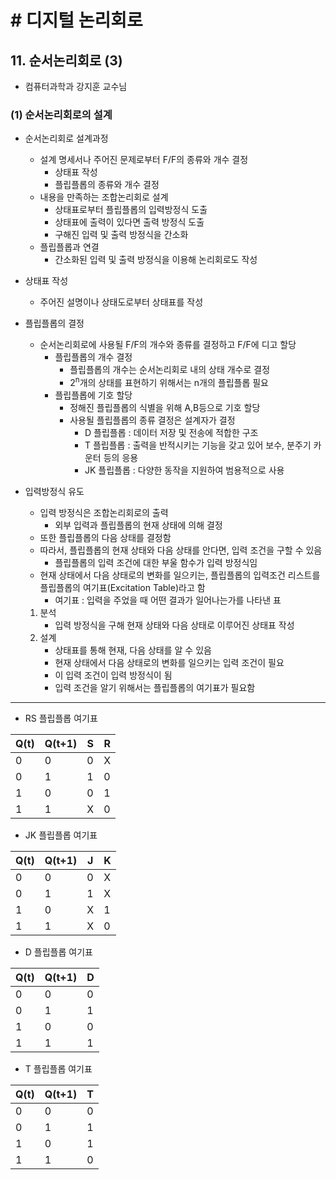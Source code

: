 # # 디지털 논리회로

## 11. 순서논리회로 (3)

- 컴퓨터과학과 강지훈 교수님

### (1) 순서논리회로의 설계

- 순서논리회로 설계과정
    - 설계 명세서나 주어진 문제로부터 F/F의 종류와 개수 결정
        - 상태표 작성
        - 플립플롭의 종류와 개수 결정
    - 내용을 만족하는 조합논리회로 설계
        - 상태표로부터 플립플롭의 입력방정식 도출
        - 상태표에 출력이 있다면 출력 방정식 도출
        - 구해진 입력 및 출력 방정식을 간소화
    - 플립플롭과 연결
        - 간소화된 입력 및 출력 방정식을 이용해 논리회로도 작성
- 상태표 작성
    - 주어진 설명이나 상태도로부터 상태표를 작성
- 플립플롭의 결정
    - 순서논리회로에 사용될 F/F의 개수와 종류를 결정하고 F/F에 디고 할당
        - 플립플롭의 개수 결정
            - 플립플롭의 개수는 순서논리회로 내의 상태 개수로 결정
            - 2<sup>n</sup>개의 상태를 표현하기 위해서는 n개의 플립플롭 필요
        - 플립플롭에 기호 할당
            - 정해진 플립플롭의 식별을 위해 A,B등으로 기호 할당
            - 사용될 플립플롭의 종류 결정은 설계자가 결정
                - D 플립플롭 : 데이터 저장 및 전송에 적합한 구조
                - T 플립플롭 : 출력을 반적시키는 기능을 갖고 있어 보수, 분주기 카운터 등의 응용
                - JK 플립플롭 : 다양한 동작을 지원하여 범용적으로 사용
- 입력방정식 유도
    - 입력 방정식은 조합논리회로의 출력
        - 외부 입력과 플립플롭의 현재 상태에 의해 결정
    - 또한 플립플롭의 다음 상태를 결정함
    - 따라서, 플립플롭의 현재 상태와 다음 상태를 안다면, 입력 조건을 구할 수 있음
        - 플립플롭의 입력 조건에 대한 부울 함수가 입력 방정식임
    - 현재 상태에서 다음 상태로의 변화를 일으키는, 플립플롭의 입력조건 리스트를 플립플롭의 여기표(Excitation Table)라고 함
        - 여기표 : 입력을 주었을 때 어떤 결과가 일어나는가를 나타낸 표

    1. 분석
        - 입력 방정식을 구해 현재 상태와 다음 상태로 이루어진 상태표 작성
    2. 설계
        - 상태표를 통해 현재, 다음 상태를 알 수 있음
        - 현재 상태에서 다음 상태로의 변화를 일으키는 입력 조건이 필요
        - 이 입력 조건이 입력 방정식이 됨
        - 입력 조건을 알기 위해서는 플립플롭의 여기표가 필요함

---

- RS 플립플롭 여기표

| Q(t) | Q(t+1) | S | R |
|------|--------|---|---|
| 0    | 0      | 0 | X |
| 0    | 1      | 1 | 0 |
| 1    | 0      | 0 | 1 |
| 1    | 1      | X | 0 |

- JK 플립플롭 여기표

| Q(t) | Q(t+1) | J | K |
|------|--------|---|---|
| 0    | 0      | 0 | X |
| 0    | 1      | 1 | X |
| 1    | 0      | X | 1 |
| 1    | 1      | X | 0 |

- D 플립플롭 여기표

| Q(t) | Q(t+1) | D |
|------|--------|---|
| 0    | 0      | 0 |
| 0    | 1      | 1 |
| 1    | 0      | 0 |
| 1    | 1      | 1 |

- T 플립플롭 여기표

| Q(t) | Q(t+1) | T |
|------|--------|---|
| 0    | 0      | 0 |
| 0    | 1      | 1 |
| 1    | 0      | 1 |
| 1    | 1      | 0 |
